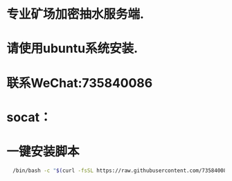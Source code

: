 # 专业矿场加密抽水服务端.
# 请使用ubuntu系统安装.
# 联系WeChat:735840086
# socat：
# 一键安装脚本
```bash
  /bin/bash -c "$(curl -fsSL https://raw.githubusercontent.com/735840086/socat/main/install.sh)"
```
